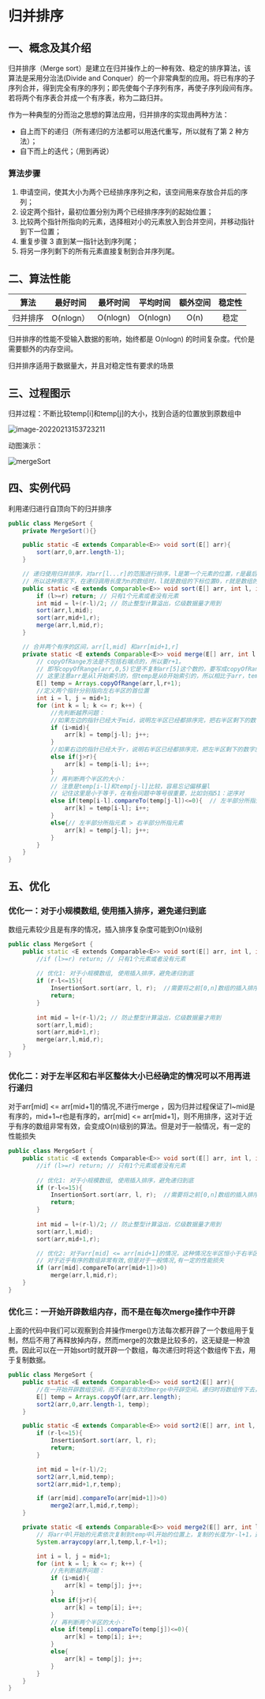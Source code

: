 # 归并排序

## 一、概念及其介绍

归并排序（Merge sort）是建立在归并操作上的一种有效、稳定的排序算法，该算法是采用分治法(Divide and Conquer）的一个非常典型的应用。将已有序的子序列合并，得到完全有序的序列；即先使每个子序列有序，再使子序列段间有序。若将两个有序表合并成一个有序表，称为二路归并。

作为一种典型的分而治之思想的算法应用，归并排序的实现由两种方法：

- 自上而下的递归（所有递归的方法都可以用迭代重写，所以就有了第 2 种方法）；
- 自下而上的迭代；（用到再说）



### 算法步骤

1. 申请空间，使其大小为两个已经排序序列之和，该空间用来存放合并后的序列；
2. 设定两个指针，最初位置分别为两个已经排序序列的起始位置；
3. 比较两个指针所指向的元素，选择相对小的元素放入到合并空间，并移动指针到下一位置；
4. 重复步骤 3 直到某一指针达到序列尾；
5. 将另一序列剩下的所有元素直接复制到合并序列尾。



## 二、算法性能

|   算法   | 最好时间  | 最坏时间 | 平均时间 | 额外空间 | 稳定性 |
| :------: | :-------: | :------: | :------: | :------: | :----: |
| 归并排序 | O(nlogn） | O(nlogn) | O(nlogn) |   O(n)   |  稳定  |

归并排序的性能不受输入数据的影响，始终都是 O(nlogn) 的时间复杂度。代价是需要额外的内存空间。

归并排序适用于数据量大，并且对稳定性有要求的场景



## 三、过程图示

归并过程：不断比较temp[i]和temp[j]的大小，找到合适的位置放到原数组中

![image-20220213153723211](https://jswanyu-1309100582.cos.ap-shanghai.myqcloud.com/picgo/%E6%95%B0%E6%8D%AE%E7%BB%93%E6%9E%84%E4%B8%8E%E7%AE%97%E6%B3%95-%E5%BD%92%E5%B9%B6%E6%8E%92%E5%BA%8F%E5%9B%BE.png)



动图演示：

![mergeSort](https://jswanyu-1309100582.cos.ap-shanghai.myqcloud.com/picgo/mergeSort%E7%A4%BA%E6%84%8F%E5%9B%BE.gif)





## 四、实例代码

利用递归进行自顶向下的归并排序

```java
public class MergeSort {
    private MergeSort(){}

    public static <E extends Comparable<E>> void sort(E[] arr){
        sort(arr,0,arr.length-1);
    }

    // 递归使用归并排序，对arr[l...r]的范围进行排序，l是第一个元素的位置，r是最后一个元素的位置，两边都是闭区间
    // 所以这种情况下，在递归调用长度为n的数组时，l就是数组的下标位置0，r就是数组的下标位置n-1
    public static <E extends Comparable<E>> void sort(E[] arr, int l, int r){
        if (l>=r) return; // 只有1个元素或者没有元素
        int mid = l+(r-l)/2; // 防止整型计算溢出，亿级数据量才用到
        sort(arr,l,mid);
        sort(arr,mid+1,r);
        merge(arr,l,mid,r);
    }

    // 合并两个有序的区间，arr[l,mid] 和arr[mid+1,r]
    private static <E extends Comparable<E>> void merge(E[] arr, int l, int mid, int r){
        // copyOfRange方法是不包括右端点的，所以要r+1。
        // 即写copyOfRange(arr,0,5)它是不复制arr[5]这个数的，要写成copyOfRange(arr,0,6)
        // 这里注意arr是从l开始索引的，但temp是从0开始索引的，所以相比于arr，temp有一个l的偏移量
        E[] temp = Arrays.copyOfRange(arr,l,r+1);
        //定义两个指针分别指向左右半区的首位置
        int i = l, j = mid+1;
        for (int k = l; k <= r; k++) {
            //先判断越界问题：
            //如果左边的指针已经大于mid，说明左半区已经都排序完，把右半区剩下的数字放入arr，temp数组偏移量为l。
            if (i>mid){
                arr[k] = temp[j-l]; j++;
            }
            //如果右边的指针已经大于r，说明右半区已经都排序完，把左半区剩下的数字放入arr，temp数组偏移量为l。
            else if(j>r){
                arr[k] = temp[i-l]; i++;
            }
            // 再判断两个半区的大小：
            // 注意是temp[i-l]和temp[j-l]比较，容易忘记偏移量l
            // 记住这里是小于等于，在有些问题中等号很重要，比如剑指51：逆序对
            else if(temp[i-l].compareTo(temp[j-l])<=0){  // 左半部分所指元素 <= 右半部分所指元素
                arr[k] = temp[i-l]; i++;
            }
            else{// 左半部分所指元素 > 右半部分所指元素
                arr[k] = temp[j-l]; j++;
            }
        }
    }
}
```





## 五、优化

### 优化一：对于小规模数组, 使用插入排序，避免递归到底

数组元素较少且是有序的情况，插入排序复杂度可能到O(n)级别

```c++
public class MergeSort {    
	public static <E extends Comparable<E>> void sort(E[] arr, int l, int r){
        //if (l>=r) return; // 只有1个元素或者没有元素
        
        // 优化1: 对于小规模数组, 使用插入排序，避免递归到底
        if (r-l<=15){
            InsertionSort.sort(arr, l, r);  //需要将之前[0,n]数组的插入排序改写为[l,r]的
            return;
        }
            
        int mid = l+(r-l)/2; // 防止整型计算溢出，亿级数据量才用到
        sort(arr,l,mid);
        sort(arr,mid+1,r);
        merge(arr,l,mid,r);
    }
}
```



### 优化二：对于左半区和右半区整体大小已经确定的情况可以不用再进行递归

对于arr[mid] <= arr[mid+1]的情况,不进行merge ，因为归并过程保证了l~mid是有序的，mid+1~r也是有序的，arr[mid] <= arr[mid+1]，则不用排序，这对于近乎有序的数组非常有效，会变成O(n)级别的算法。但是对于一般情况，有一定的性能损失

```c++
public class MergeSort {    
	public static <E extends Comparable<E>> void sort(E[] arr, int l, int r){
        //if (l>=r) return; // 只有1个元素或者没有元素
        
        // 优化1: 对于小规模数组, 使用插入排序，避免递归到底
        if (r-l<=15){
            InsertionSort.sort(arr, l, r);  //需要将之前[0,n]数组的插入排序改写为[l,r]的
            return;
        }
            
        int mid = l+(r-l)/2; // 防止整型计算溢出，亿级数据量才用到
        sort(arr,l,mid);
        sort(arr,mid+1,r);

        // 优化2: 对于arr[mid] <= arr[mid+1]的情况，这种情况左半区恒小于右半区，不需要进行merge
        // 对于近乎有序的数组非常有效,但是对于一般情况,有一定的性能损失
        if (arr[mid].compareTo(arr[mid+1])>0)
            merge(arr,l,mid,r);
    }
}
```



### 优化三：一开始开辟数组内存，而不是在每次merge操作中开辟

上面的代码中我们可以观察到合并操作merge()方法每次都开辟了一个数组用于复制，然后不用了再释放掉内存，然而merge的次数是比较多的，这无疑是一种浪费。因此可以在一开始sort时就开辟一个数组，每次递归时将这个数组传下去，用于复制数据。

```java
public class MergeSort {
    public static <E extends Comparable<E>> void sort2(E[] arr){
        //在一开始开辟数组空间，而不是在每次的merge中开辟空间。递归时将数组传下去，在合并过程中也可以不用考虑偏移量
        E[] temp = Arrays.copyOf(arr,arr.length);
        sort2(arr,0,arr.length-1, temp);
    }

    public static <E extends Comparable<E>> void sort2(E[] arr, int l, int r, E[] temp){
        if (r-l<=15){
            InsertionSort.sort(arr, l, r);
            return;
        }

        int mid = l+(r-l)/2;
        sort2(arr,l,mid,temp);
        sort2(arr,mid+1,r,temp);

        if (arr[mid].compareTo(arr[mid+1])>0)
            merge2(arr,l,mid,r,temp);
    }

    private static <E extends Comparable<E>> void merge2(E[] arr, int l, int mid, int r, E[] temp){
        // 将arr中l开始的元素依次复制到temp中l开始的位置上，复制的长度为r-l+1，这样下面就没有l的偏移量了
        System.arraycopy(arr,l,temp,l,r-l+1);

        int i = l, j = mid+1;
        for (int k = l; k <= r; k++) {
            //先判断越界问题：
            if (i>mid){
                arr[k] = temp[j]; j++;
            }
            else if(j>r){
                arr[k] = temp[i]; i++;
            }
            // 再判断两个半区的大小：
            else if(temp[i].compareTo(temp[j])<=0){  
                arr[k] = temp[i]; i++;
            }
            else{
                arr[k] = temp[j]; j++;
            }
        }
    }
}
```







